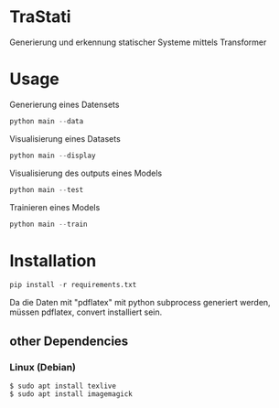 # TraStati

Generierung und erkennung statischer Systeme mittels Transformer

# Usage

Generierung eines Datensets

```python
python main --data
```

Visualisierung eines Datasets

```python
python main --display
```

Visualisierung des outputs eines Models

```python
python main --test
```

Trainieren eines Models

```python
python main --train
```

# Installation

```python
pip install -r requirements.txt
```

Da die Daten mit "pdflatex" mit python subprocess generiert werden, müssen pdflatex, convert installiert sein.

## other Dependencies

### Linux (Debian)

```console
$ sudo apt install texlive
$ sudo apt install imagemagick

```
